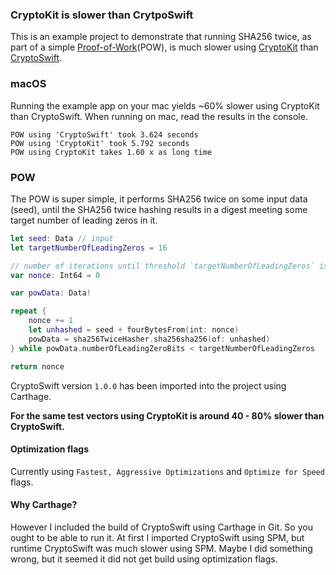 ### CryptoKit is slower than CrytpoSwift
This is an example project to demonstrate that running SHA256 twice, as part of a simple [Proof-of-Work](https://en.wikipedia.org/wiki/Proof_of_work)(POW), is much slower using [CryptoKit](https://developer.apple.com/documentation/cryptokit/sha256) than [CryptoSwift](https://github.com/krzyzanowskim/CryptoSwift).

### macOS
Running the example app on your mac yields ~60% slower using CryptoKit than CryptoSwift. When running on mac, read the results in the console.

```
POW using 'CryptoSwift' took 3.624 seconds
POW using 'CryptoKit' took 5.792 seconds
POW using CryptoKit takes 1.60 x as long time
```

### POW
The POW is super simple, it performs SHA256 twice on some input data (seed), until the SHA256 twice hashing results in a digest meeting some target number of leading zeros in it.

```swift
let seed: Data // input
let targetNumberOfLeadingZeros = 16

// number of iterations until threshold `targetNumberOfLeadingZeros` is met.
var nonce: Int64 = 0

var powData: Data!

repeat {
    nonce += 1
    let unhashed = seed + fourBytesFrom(int: nonce)
    powData = sha256TwiceHasher.sha256sha256(of: unhashed)
} while powData.numberOfLeadingZeroBits < targetNumberOfLeadingZeros

return nonce 
```

CryptoSwift version `1.0.0` has been imported into the project using Carthage.

**For the same test vectors using CryptoKit is around 40 - 80% slower than CryptoSwift.**

#### Optimization flags
Currently using `Fastest, Aggressive Optimizations` and `Optimize for Speed` flags.

#### Why Carthage?
However I included the build of CryptoSwift using Carthage in Git. So you ought to be able to run it. At first I imported CryptoSwift using SPM, but runtime CryptoSwift was much slower using SPM. Maybe I did something wrong, but it seemed it did not get build using optimization flags.
